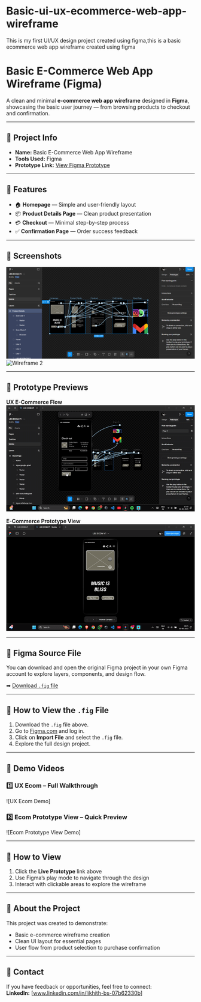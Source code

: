 # Basic-ui-ux-ecommerce-web-app-wireframe
This is my first UI/UX design project created using figma,this is a basic ecommerce web app wireframe created using figma

# Basic E-Commerce Web App Wireframe (Figma)

A clean and minimal **e-commerce web app wireframe** designed in **Figma**, showcasing the basic user journey — from browsing products to checkout and confirmation.

---

## 📌 Project Info
- **Name:** Basic E-Commerce Web App Wireframe  
- **Tools Used:** Figma  
- **Prototype Link:** [View Figma Prototype](https://www.figma.com/proto/NYvOXYrxH8zQkB6xseKxrB/LBS-ECOM-V1?node-id=0-1&t=igpguv0CH2N1ntf6-1)  

---

## 🎯 Features
- 🏠 **Homepage** — Simple and user-friendly layout  
- 📦 **Product Details Page** — Clean product presentation  
- 💳 **Checkout** — Minimal step-by-step process  
- ✅ **Confirmation Page** — Order success feedback  

---

## 📸 Screenshots

![Wireframe 1](assets/wireframes.png)  
![Wireframe 2](assets/Wireframes2.png)  

---

## 🎥 Prototype Previews

**UX E-Commerce Flow**  
![UX E-Commerce Flow](assets/ux-ecom.gif)  

**E-Commerce Prototype View**  
![E-Commerce Prototype View](assets/ecom-prototype-view.gif)  

---

## 📂 Figma Source File
You can download and open the original Figma project in your own Figma account to explore layers, components, and design flow.

➡ [Download `.fig` file](assets/LBS%20ECOM%20v1.fig)  

---

## 🚀 How to View the `.fig` File
1. Download the `.fig` file above.  
2. Go to [Figma.com](https://figma.com) and log in.  
3. Click on **Import File** and select the `.fig` file.  
4. Explore the full design project.

---



## 🎥 Demo Videos
### 1️⃣ UX Ecom – Full Walkthrough  
![UX Ecom Demo]

### 2️⃣ Ecom Prototype View – Quick Preview  
![Ecom Prototype View Demo]

---

## 📂 How to View
1. Click the **Live Prototype** link above  
2. Use Figma’s play mode to navigate through the design  
3. Interact with clickable areas to explore the wireframe

---

## 📌 About the Project
This project was created to demonstrate:
- Basic e-commerce wireframe creation
- Clean UI layout for essential pages
- User flow from product selection to purchase confirmation

---

## 📧 Contact
If you have feedback or opportunities, feel free to connect:  
**LinkedIn:** [www.linkedin.com/in/likhith-bs-07b62330b]  

